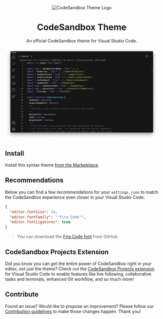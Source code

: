 <div align="center"><img src="https://user-images.githubusercontent.com/1891339/162010428-a210edd1-c0b8-4f12-9809-a299ded19a41.png" width="120" alt="CodeSandbox Theme Logo" />
  <h1 align="center">CodeSandbox Theme</h1>
  <p align="center">An official CodeSandbox theme for Visual Studio Code.</p>
</div>

<img src="./media/preview.png" alt="Theme preview in Visual Studio Code" />

## Install

Install this syntax theme [from the Marketplace][theme-install].

## Recommendations

Below you can find a few recommendations for your `settings.json` to match the CodeSandbox experience even closer in your Visual Studio Code:

```json
{
  "editor.fontSize": 14,
  "editor.fontFamily": "'Fira Code'",
  "editor.fontLigatures": true
}
```

> You can download the [Fira Code font][fira-code-install] from GitHub.

## CodeSandbox Projects Extension

Did you know you can get the entire power of CodeSandbox right in your editor, not just the theme? Check out the [CodeSandbox Projects extension][projects-install] for Visual Studio Code to enable features like live following, collaborative tasks and terminals, enhanced Git workflow, and so much more!

## Contribute

Found an issue? Would like to propose an improvement? Please follow our [Contribution guidelines](CONTRIBUTING.md) to make those changes happen. Thank you!

[theme-install]: https://marketplace.visualstudio.com/items?itemName=CodeSandbox-io.codesandbox-projects-theme
[fira-code-install]: https://github.com/tonsky/FiraCode
[projects-install]: https://marketplace.visualstudio.com/items?itemName=CodeSandbox-io.codesandbox-projects
